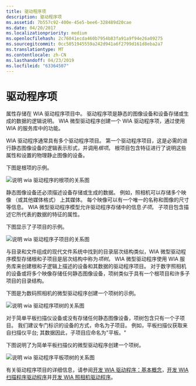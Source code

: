 ```yaml
---
title: 驱动程序项
description: 驱动程序项
ms.assetid: 7b557c92-400e-45e5-bee6-328489d20cae
ms.date: 04/20/2017
ms.localizationpriority: medium
ms.openlocfilehash: 2c76041ecda460b7954b83fa91a9f94e26a09275
ms.sourcegitcommit: 0cc5051945559a242d941a6f2799d161d8eba2a7
ms.translationtype: MT
ms.contentlocale: zh-CN
ms.lasthandoff: 04/23/2019
ms.locfileid: "63364507"
---
```

# <a name="driver-items"></a>驱动程序项





属性存储在 WIA 驱动程序项目中。 驱动程序项是静态的图像设备和设备存储或生成的数据的逻辑说明。 WIA 微型驱动程序创建一个 WIA 驱动程序项，通过使用 WIA 的服务库中的功能。

WIA 驱动程序通常具有多个驱动程序项目。 第一个驱动程序项目，这是必需的进行静态图像设备的逻辑表示形式，并调用*根项*。 根项目包含特征进行了说明这些属性和设置的物理静止图像的设备。

下图是根项的示例。

![说明 wia 驱动程序的根项的关系图](images/wia-rootdriveritem.png)

静态图像设备还必须描述设备存储或生成的数据。 例如，照相机可以存储多个映像 （或其他媒体格式） 上其媒体。 每个映像可以有一个唯一的名称和图像的尺寸等信息。 WIA 微型驱动程序模型允许驱动程序存储中的信息*子项*。 子项目包含描述它所代表的数据的特征的属性。

下图显示了子项目的示例。

![说明 wia 驱动程序子项目的关系图](images/wia-childdriveritem.png)

与目录和文件组成的现代文件系统中找到的目录层次结构类似，WIA 微型驱动程序模型存储根和子项目是层次结构中称为*项树*。 WIA 微型驱动程序使用 WIA 服务库来创建根和子逻辑上描述的设备和其数据的驱动程序项目。 对于数字照相机的设备或将多个映像存储任何静态图像设备，项树类似于具有一个根项目和许多子项目的目录结构。

下图是为数码照相机的微型驱动程序创建一个项树的示例。

![说明 wia 驱动程序项树的关系图](images/wia-rootdriveritem3.png)

对于简单平板扫描仪设备或没有存储任何静态图像设备，项树包含只有一个子项目。 我们建议专门标识的设备的方式，命名为子项目。 例如，平板扫描仪获取来自扫描仪平台; 其数据因此，子项目应命名为"平板。"

下图说明了为简单平板扫描仪的微型驱动程序创建一个项树。

![说明 wia 驱动程序平板项树的关系图](images/wia-rootdriveritem2.png)

有关驱动程序项目的详细信息，请参阅[开发 WIA 驱动程序：基本概念](developing-a-wia-driver--basic-concepts.md)，[开发 WIA 扫描程序驱动程序](developing-a-wia-scanner-driver.md)并[开发 WIA 照相机驱动程序](developing-a-wia-camera-driver.md)。

 

 




